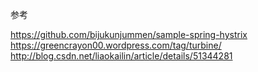 
参考

https://github.com/bijukunjummen/sample-spring-hystrix
https://greencrayon00.wordpress.com/tag/turbine/
http://blog.csdn.net/liaokailin/article/details/51344281